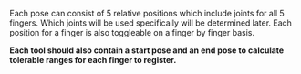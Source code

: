 Each pose can consist of 5 relative positions which include joints for all 5 fingers. Which joints will be used specifically will be determined later.
Each position for a finger is also toggleable on a finger by finger basis.

**Each tool should also contain a start pose and an end pose to calculate tolerable ranges for each finger to register.**